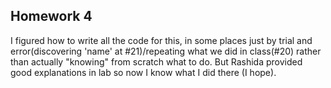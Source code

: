 ## Homework 4
I figured how to write all the code for this, in some places just by trial and error(discovering 'name' at #21)/repeating what we did in class(#20) rather than actually "knowing" from scratch what to do. But Rashida provided good explanations in lab so now I know what I did there (I hope).
